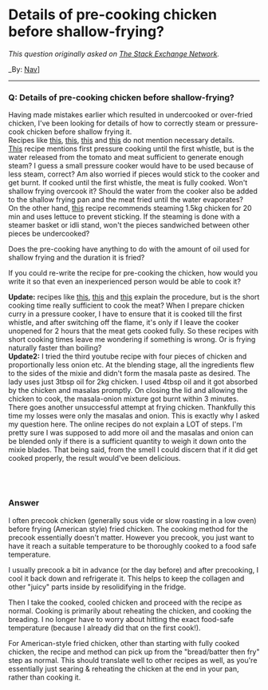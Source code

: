 ﻿# Details of pre-cooking chicken before shallow-frying?

_This question originally asked on [The Stack Exchange Network](https://cooking.stackexchange.com/q/112462)._

_By: [Nav](https://cooking.stackexchange.com/u/7812)]
<br><hr>
### Q: Details of pre-cooking chicken before shallow-frying?
<p>Having made mistakes earlier which resulted in undercooked or over-fried chicken, I've been looking for details of how to correctly steam or pressure-cook chicken before shallow frying it.<br />
Recipes like <a href="http://kurryleaves.net/2013/09/07/spicy-kerala-chicken-fry/" rel="nofollow noreferrer">this</a>, <a href="https://recipesaresimple.com/recipe/kerala-chicken-fry/" rel="nofollow noreferrer">this</a>, <a href="http://www.yummyntasty.com/recipes/special-chicken-curry/" rel="nofollow noreferrer">this</a> and <a href="https://www.bawarchi.com/recipe/kerala-style-chicken-ularthiyathu-oeslKBbbabcia.html" rel="nofollow noreferrer">this</a> do not mention necessary details.<br />
<a href="https://www.thetakeiteasychef.com/chicken-ularthiyathu-recipe" rel="nofollow noreferrer">This</a> recipe mentions first pressure cooking until the first whistle, but is the water released from the tomato and meat sufficient to generate enough steam? I guess a small pressure cooker would have to be used because of less steam, correct? Am also worried if pieces would stick to the cooker and get burnt. If cooked until the first whistle, the meat is fully cooked. Won't shallow frying overcook it? Should the water from the cooker also be added to the shallow frying pan and the meat fried until the water evaporates?<br />
On the other hand, <a href="https://gardenandgun.com/recipe/anatomy-of-a-classic-fried-chicken/" rel="nofollow noreferrer">this</a> recipe recommends steaming 1.5kg chicken for 20 min and uses lettuce to prevent sticking. If the steaming is done with a steamer basket or idli stand, won't the pieces sandwiched between other pieces be undercooked?</p>
<p>Does the pre-cooking have anything to do with the amount of oil used for shallow frying and the duration it is fried?</p>
<p>If you could re-write the recipe for pre-cooking the chicken, how would you write it so that even an inexperienced person would be able to cook it?</p>
<p><strong>Update:</strong> recipes like <a href="https://m.youtube.com/watch?v=smD37ssDRsE" rel="nofollow noreferrer">this</a>, <a href="https://m.youtube.com/watch?v=tOaEgRHfHgk" rel="nofollow noreferrer">this</a> and <a href="https://m.youtube.com/watch?v=4aw-EFibsjQ" rel="nofollow noreferrer">this</a> explain the procedure, but is the short cooking time really sufficient to cook the meat? When I prepare chicken curry in a pressure cooker, I have to ensure that it is cooked till the first whistle, and after switching off the flame, it's only if I leave the cooker unopened for 2 hours that the meat gets cooked fully. So these recipes with short cooking times leave me wondering if something is wrong. Or is frying naturally faster than boiling?<br />
<strong>Update2:</strong> I tried the third youtube recipe with four pieces of chicken and proportionally less onion etc. At the blending stage, all the ingredients flew to the sides of the mixie and didn't form the masala paste as desired. The lady uses just 3tbsp oil for 2kg chicken. I used 4tbsp oil and it got absorbed by the chicken and masalas promptly. On closing the lid and allowing the chicken to cook, the masala-onion mixture got burnt within 3 minutes. There goes another unsuccessful attempt at frying chicken. Thankfully this time my losses were only the masalas and onion. This is exactly why I asked my question here. The online recipes do not explain a LOT of steps. I'm pretty sure I was supposed to add more oil and the masalas and onion can be blended only if there is a sufficient quantity to weigh it down onto the mixie blades. That being said, from the smell I could discern that if it did get cooked properly, the result would've been delicious.</p>

<br><br>
### Answer 
<p>I often precook chicken (generally sous vide or slow roasting in a low oven) before frying (American style) fried chicken. The cooking method for the precook essentially doesn't matter. However you precook, you just want to have it reach a suitable temperature to be thoroughly cooked to a food safe temperature.</p>
<p>I usually precook a bit in advance (or the day before) and after precooking, I cool it back down and refrigerate it. This helps to keep the collagen and other &quot;juicy&quot; parts inside by resolidifying in the fridge.</p>
<p>Then I take the cooked, cooled chicken and proceed with the recipe as normal. Cooking is primarily about reheating the chicken, and cooking the breading. I no longer have to worry about hitting the exact food-safe temperature (because I already did that on the first cook!).</p>
<p>For American-style fried chicken, other than starting with fully cooked chicken, the recipe and method can pick up from the &quot;bread/batter then fry&quot; step as normal. This should translate well to other recipes as well, as you're essentially just searing &amp; reheating the chicken at the end in your pan, rather than cooking it.</p>

